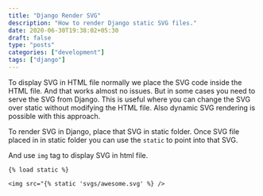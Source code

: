 ```yaml
---
title: "Django Render SVG"
description: "How to render Django static SVG files."
date: 2020-06-30T19:38:02+05:30
draft: false
type: "posts"
categories: ["development"]
tags: ["django"]
---
```

To display SVG in HTML file normally we place the SVG code inside the HTML file. And that works almost no issues. But in some cases you need to serve the SVG from Django. This is useful where you can change the SVG over static without modifying the HTML file. Also dynamic SVG rendering is possible with this approach.

To render SVG in Django, place that SVG in static folder. Once SVG file placed in in static folder you can use the `static` to point into that SVG.

And use `img` tag to display SVG in html file. 

```
{% load static %}

<img src="{% static 'svgs/awesome.svg' %} />
```

